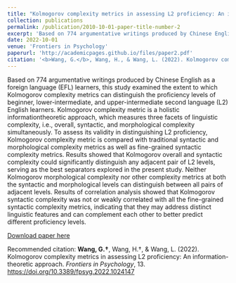 ```yaml
---
title: "Kolmogorov complexity metrics in assessing L2 proficiency: An information-theoretic approach"
collection: publications
permalink: /publication/2010-10-01-paper-title-number-2
excerpt: 'Based on 774 argumentative writings produced by Chinese English as a foreign language (EFL) learners, this study examined the extent to which Kolmogorov complexity metrics can distinguish the proficiency levels of beginner, lower-intermediate, and upper-intermediate second language (L2) English learners. Kolmogorov complexity metric is a holistic informationtheoretic approach, which measures three facets of linguistic complexity, i.e., overall, syntactic, and morphological complexity simultaneously. To assess its validity in distinguishing L2 proficiency, Kolmogorov complexity metric is compared with traditional syntactic and morphological complexity metrics as well as fine-grained syntactic complexity metrics. Results showed that Kolmogorov overall and syntactic complexity could significantly distinguish any adjacent pair of L2 levels, serving as the best separators explored in the present study. Neither Kolmogorov morphological complexity nor other complexity metrics at both the syntactic and morphological levels can distinguish between all pairs of adjacent levels. Results of correlation analysis showed that Kolmogorov syntactic complexity was not or weakly correlated with all the fine-grained syntactic complexity metrics, indicating that they may address distinct linguistic features and can complement each other to better predict different proficiency levels.'
date: 2022-10-01
venue: 'Frontiers in Psychology'
paperurl: 'http://academicpages.github.io/files/paper2.pdf'
citation: '<b>Wang, G.</b>, Wang, H., & Wang, L. (2022). Kolmogorov complexity metrics in assessing L2 proficiency: An information-theoretic approach. <i>Frontiers in Psychology</i>, 13. https://doi.org/10.3389/fpsyg.2022.1024147'
---
```

Based on 774 argumentative writings produced by Chinese English as a foreign language (EFL) learners, this study examined the extent to which Kolmogorov complexity metrics can distinguish the proficiency levels of beginner, lower-intermediate, and upper-intermediate second language (L2) English learners. Kolmogorov complexity metric is a holistic informationtheoretic approach, which measures three facets of linguistic complexity, i.e., overall, syntactic, and morphological complexity simultaneously. To assess its validity in distinguishing L2 proficiency, Kolmogorov complexity metric is compared with traditional syntactic and morphological complexity metrics as well as fine-grained syntactic complexity metrics. Results showed that Kolmogorov overall and syntactic complexity could significantly distinguish any adjacent pair of L2 levels, serving as the best separators explored in the present study. Neither Kolmogorov morphological complexity nor other complexity metrics at both the syntactic and morphological levels can distinguish between all pairs of adjacent levels. Results of correlation analysis showed that Kolmogorov syntactic complexity was not or weakly correlated with all the fine-grained syntactic complexity metrics, indicating that they may address distinct linguistic features and can complement each other to better predict different proficiency levels.

[Download paper here](http://academicpages.github.io/files/paper2.pdf)

Recommended citation: <b>Wang, G.†</b>, Wang, H.†, & Wang, L. (2022). Kolmogorov complexity metrics in assessing L2 proficiency: An information-theoretic approach. <i>Frontiers in Psychology</i>, 13. https://doi.org/10.3389/fpsyg.2022.1024147
